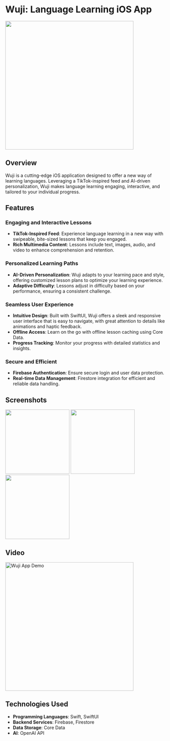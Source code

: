 # Wuji: Language Learning iOS App

<img src="https://github.com/raphael-verger/Wuji/assets/109467967/cef15efc-a6e5-49a5-9c46-7e4f0740f758" width="400">

## Overview

Wuji is a cutting-edge iOS application designed to offer a new way of learning languages. Leveraging a TikTok-inspired feed and AI-driven personalization, Wuji makes language learning engaging, interactive, and tailored to your individual progress.

## Features

### Engaging and Interactive Lessons

- **TikTok-Inspired Feed**: Experience language learning in a new way with swipeable, bite-sized lessons that keep you engaged.
- **Rich Multimedia Content**: Lessons include text, images, audio, and video to enhance comprehension and retention.

### Personalized Learning Paths

- **AI-Driven Personalization**: Wuji adapts to your learning pace and style, offering customized lesson plans to optimize your learning experience.
- **Adaptive Difficulty**: Lessons adjust in difficulty based on your performance, ensuring a consistent challenge.

### Seamless User Experience

- **Intuitive Design**: Built with SwiftUI, Wuji offers a sleek and responsive user interface that is easy to navigate, with great attention to details like animations and haptic feedback.
- **Offline Access**: Learn on the go with offline lesson caching using Core Data.
- **Progress Tracking**: Monitor your progress with detailed statistics and insights.

### Secure and Efficient

- **Firebase Authentication**: Ensure secure login and user data protection.
- **Real-time Data Management**: Firestore integration for efficient and reliable data handling.

## Screenshots

<p float="left">
  <img src="https://github.com/raphael-verger/Wuji/assets/109467967/02184765-5e1d-470f-9132-483e68f9bab0" width="200" />
  <img src="https://github.com/raphael-verger/Wuji/assets/109467967/b4f69a98-d276-47a3-b538-7890557cf750" width="200" />
  <img src="https://github.com/raphael-verger/Wuji/assets/109467967/f8eda215-1432-43c8-859a-2245e7fa6e21" width="200" />
</p>

## Video

<a href="https://github.com/raphael-verger/Wuji/assets/109467967/d7805619-b2fa-492c-9254-3ea063984dbf">
  <img src="https://img.youtube.com/vi/your-video-id/0.jpg" width="400" alt="Wuji App Demo" />
</a>

## Technologies Used

- **Programming Languages**: Swift, SwiftUI
- **Backend Services**: Firebase, Firestore
- **Data Storage**: Core Data
- **AI**: OpenAI API
